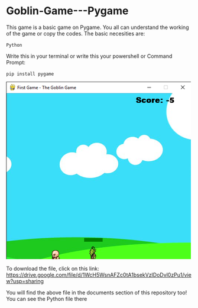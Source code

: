 # Goblin-Game---Pygame
This game is a basic game on Pygame. You all can understand the working of the game or copy the codes. The basic necesities are:
```
Python
```

Write this in your terminal or write this your powershell or Command Prompt:
```
pip install pygame
```

<img src = "1.png"></img>

To download the file, click on this link:
https://drive.google.com/file/d/1WcH5WsnAFZc0tA1bsekVzIDoDvl0zPu1/view?usp=sharing

You will find the above file in the documents section of this repository too! You can see the Python file there
